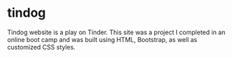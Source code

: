 # tindog
Tindog website is a play on Tinder. This site was a project I completed in an online boot camp and was built using HTML, Bootstrap, as well as customized CSS styles.
